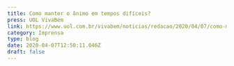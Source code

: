 ```yaml
---
title: Como manter o ânimo em tempos difíceis?
press: UOL VivaBem
link: https://www.uol.com.br/vivabem/noticias/redacao/2020/04/07/como-manter-o-animo-em-tempos-dificeis-veja-algumas-dicas.htm
category: Imprensa
type: blog
date: 2020-04-07T12:50:11.046Z
draft: false
---
```

